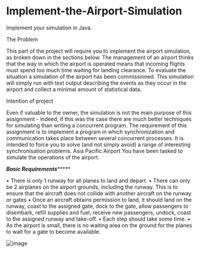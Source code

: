 # Implement-the-Airport-Simulation
Implement your simulation in Java. 

The Problem

 This part of the project will require you to implement the airport simulation, as broken down in the sections below. The management of an airport thinks that the way in which the airport is operated means that incoming flights must spend too much time waiting for landing clearance. To evaluate the situation a simulation of the airport has been commissioned. This simulation will simply run with text output describing the events as they occur in the airport and collect a minimal amount of statistical data.
 
 Intention of project
 
Even if valuable to the owner, the simulation is not the main purpose of this assignment - indeed, if this was the case there are much better techniques for simulating than writing a concurrent program. The requirement of this assignment is to implement a program in which synchronization and communication takes place between several concurrent processes. It is intended to force you to solve (and not simply avoid) a range of interesting synchronisation problems. Asia Pacific Airport You have been tasked to simulate the operations of the airport. 

*********************Basic Requirements**************************

• There is only 1 runway for all planes to land and depart. 
• There can only be 2 airplanes on the airport grounds, including the runway. This is to ensure that the aircraft does not collide with another aircraft on the runway or gates 
• Once an aircraft obtains permission to land, it should land on the runway, coast to the assigned gate, dock to the gate, allow passengers to disembark, refill supplies and fuel, receive new passengers, undock, coast to the assigned runway and take-off. 
• Each step should take some time. 
• As the airport is small, there is no waiting area on the ground for the planes to wait for a gate to become available.

![image](https://user-images.githubusercontent.com/124484779/216808904-da9d5946-0902-48c5-89dc-97ab55dc5b96.png)



